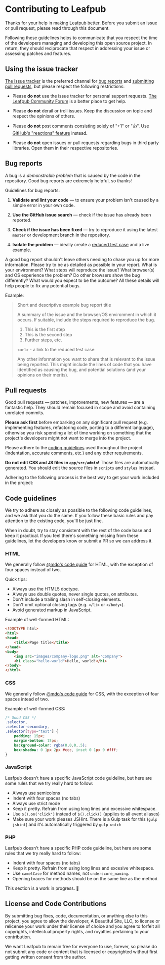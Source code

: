 # Contributing to Leafpub

Thanks for your help in making Leafpub better. Before you submit an issue or pull request, please read through this document.

Following these guidelines helps to communicate that you respect the time of the developers managing and developing this open source project. In return, they should reciprocate that respect in addressing your issue or assessing patches and features.

## Using the issue tracker

[The issue tracker](https://github.com/leafpub/leafpub/issues) is the preferred channel for [bug reports](#bug-reports) and [submitting pull requests](#pull-requests), but please respect the following restrictions:

* Please **do not** use the issue tracker for personal support requests. [The Leafpub Community Forum](https://community.leafpub.org/) is a better place to get help.

* Please **do not** derail or troll issues. Keep the discussion on topic and respect the opinions of others.

* Please **do not** post comments consisting solely of "+1" or ":thumbsup:". Use [GitHub's "reactions" feature](https://github.com/blog/2119-add-reactions-to-pull-requests-issues-and-comments) instead.

* Please **do not** open issues or pull requests regarding bugs in third party libraries. Open them in their respective repositories.

## Bug reports

A bug is a _demonstrable problem_ that is caused by the code in the repository. Good bug reports are extremely helpful, so thanks!

Guidelines for bug reports:

1. **Validate and lint your code** &mdash; to ensure your problem isn't caused by a simple error in your own code.

2. **Use the GitHub issue search** &mdash; check if the issue has already been reported.

3. **Check if the issue has been fixed** &mdash; try to reproduce it using the latest `master` or development branch in the repository.

4. **Isolate the problem** &mdash; ideally create a [reduced test case](https://css-tricks.com/reduced-test-cases/) and a live example.

A good bug report shouldn't leave others needing to chase you up for more information. Please try to be as detailed as possible in your report. What is your environment? What steps will reproduce the issue? What browser(s) and OS experience the problem? Do other browsers show the bug differently? What would you expect to be the outcome? All these details will help people to fix any potential bugs.

Example:

> Short and descriptive example bug report title
>
> A summary of the issue and the browser/OS environment in which it occurs. If
> suitable, include the steps required to reproduce the bug.
>
> 1. This is the first step
> 2. This is the second step
> 3. Further steps, etc.
>
> `<url>` - a link to the reduced test case
>
> Any other information you want to share that is relevant to the issue being
> reported. This might include the lines of code that you have identified as
> causing the bug, and potential solutions (and your opinions on their
> merits).

## Pull requests

Good pull requests — patches, improvements, new features — are a fantastic help. They should remain focused in scope and avoid containing unrelated commits.

**Please ask first** before embarking on any significant pull request (e.g. implementing features, refactoring code, porting to a different language), otherwise you risk spending a lot of time working on something that the project's developers might not want to merge into the project.

Please adhere to the [coding guidelines](#code-guidelines) used throughout the project (indentation, accurate comments, etc.) and any other requirements.

**Do not edit CSS and JS files in `app/src/admin`!** Those files are automatically generated. You should edit the source files in `scripts` and `styles` instead.

Adhering to the following process is the best way to get your work included in the project:

## Code guidelines

We try to adhere as closely as possible to the following code guidelines, and we ask that you do the same. If you follow these basic rules and pay attention to the existing code, you'll be just fine.

When in doubt, try to stay consistent with the rest of the code base and keep it practical. If you feel there's something missing from these guidelines, let the developers know or submit a PR so we can address it.

### HTML

We generally follow [@mdo's code guide](http://codeguide.co/#html) for HTML, with the exception of four spaces instead of two.

Quick tips:

- Always use the HTML5 doctype.
- Always use double quotes, never single quotes, on attributes.
- Don't include a trailing slash in self-closing elements.
- Don't omit optional closing tags (e.g. `</li>` or `</body>`).
- Avoid generated markup in JavaScript.

Example of well-formed HTML:

```html
<!DOCTYPE html>
<html>
<head>
    <title>Page title</title>
</head>
<body>
    <img src="images/company-logo.png" alt="Company">
    <h1 class="hello-world">Hello, world!</h1>
</body>
</html>
```

### CSS

We generally follow [@mdo's code guide](http://codeguide.co/#css) for CSS, with the exception of four spaces intead of two.

Example of well-formed CSS:

```css
/* Good CSS */
.selector,
.selector-secondary,
.selector[type="text"] {
    padding: 15px;
    margin-bottom: 15px;
    background-color: rgba(0,0,0,.5);
    box-shadow: 0 1px 2px #ccc, inset 0 1px 0 #fff;
}
```

### JavaScript

Leafpub doesn't have a specific JavaScript code guideline, but here are some rules that we try really hard to follow:

- Always use semicolons
- Indent with four spaces (no tabs)
- Always use strict mode
- Keep it pretty. Refrain from using long lines and excessive whitespace.
- Use `$().on('click')` instead of `$().click()` (applies to all event aliases)
- Make sure your work pleases JSHint. There is a Gulp task for this (`gulp jshint`) and it's automatically triggered by `gulp watch`

### PHP

Leafpub doesn't have a specific PHP code guideline, but here are some rules that we try really hard to follow:

- Indent with four spaces (no tabs)
- Keep it pretty. Refrain from using long lines and excesive whitespace.
- Use `camelCase` for method names, not `underscore_naming`.
- Opening braces for methods should be on the same line as the method.

This section is a work in progress. 🔨

## License and Code Contributions

By submitting bug fixes, code, documentation, or anything else to this project, you agree to allow the developer, A Beautiful Site, LLC, to license or relicense your work under their license of choice and you agree to forfeit all copyrights, intellectual property rights, and royalties pertaining to your contribution.

We want Leafpub to remain free for everyone to use, forever, so please do not submit any code or content that is licensed or copyrighted without first getting written consent from the author.
